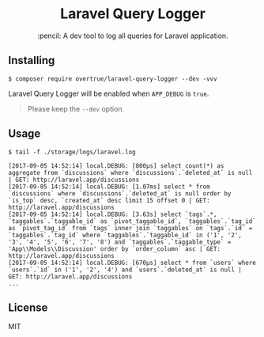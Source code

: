 <h1 align="center"> Laravel Query Logger </h1>

<p align="center"> :pencil: A dev tool to log all queries for Laravel application.</p>

## Installing

```shell
$ composer require overtrue/laravel-query-logger --dev -vvv
```

Laravel Query Logger will be enabled when `APP_DEBUG` is `true`.

> Please keep the `--dev` option.

## Usage

```shell
$ tail -f ./storage/logs/laravel.log
```

    [2017-09-05 14:52:14] local.DEBUG: [800μs] select count(*) as aggregate from `discussions` where `discussions`.`deleted_at` is null | GET: http://laravel.app/discussions
    [2017-09-05 14:52:14] local.DEBUG: [1.07ms] select * from `discussions` where `discussions`.`deleted_at` is null order by `is_top` desc, `created_at` desc limit 15 offset 0 | GET: http://laravel.app/discussions
    [2017-09-05 14:52:14] local.DEBUG: [3.63s] select `tags`.*, `taggables`.`taggable_id` as `pivot_taggable_id`, `taggables`.`tag_id` as `pivot_tag_id` from `tags` inner join `taggables` on `tags`.`id` = `taggables`.`tag_id` where `taggables`.`taggable_id` in ('1', '2', '3', '4', '5', '6', '7', '8') and `taggables`.`taggable_type` = 'App\\Models\\Discussion' order by `order_column` asc | GET: http://laravel.app/discussions
    [2017-09-05 14:52:14] local.DEBUG: [670μs] select * from `users` where `users`.`id` in ('1', '2', '4') and `users`.`deleted_at` is null | GET: http://laravel.app/discussions
    ...

## License

MIT